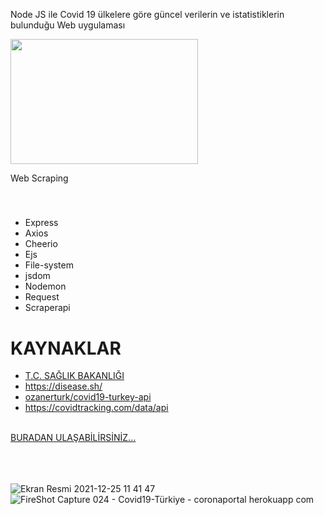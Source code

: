Node JS ile Covid 19 ülkelere göre güncel verilerin ve istatistiklerin bulunduğu Web uygulaması

<img src="https://upload.wikimedia.org/wikipedia/commons/thumb/d/d9/Node.js_logo.svg/800px-Node.js_logo.svg.png" alt="" style="width:300px; height:200px; margin-left:50px:;">

Web Scraping

<br>
<h5></h5>
<ul>
  <li>Express</li>
  <li>Axios</li>
  <li>Cheerio</li>
  <li>Ejs</li>
  <li>File-system</li>
  <li>jsdom</li>
  <li>Nodemon</li>
  <li>Request</li>
  <li>Scraperapi</li>
</ul>
     
<h1>KAYNAKLAR</h1>
<ul>
    <li><a href="https://covid19.saglik.gov.tr/">T.C. SAĞLIK BAKANLIĞI</a></li>
    <li><a href="https://disease.sh/">https://disease.sh/</a></li>
    <li><a href="ozanerturk/covid19-turkey-api">ozanerturk/covid19-turkey-api</a></li>
    <li><a href="https://covidtracking.com/data/api">https://covidtracking.com/data/api</a></li>
</ul>     
     
     
     
     
     
   
     
<br>
<a href="https://coronaportal.herokuapp.com/">BURADAN ULAŞABİLİRSİNİZ...</a>


<br><br><br>
![Ekran Resmi 2021-12-25 11 41 47](https://user-images.githubusercontent.com/47924611/147381223-3ab8721a-43d3-43bb-a875-8afcc1b780c2.png)
![FireShot Capture 024 - Covid19-Türkiye - coronaportal herokuapp com](https://user-images.githubusercontent.com/47924611/147381225-242d6dad-18fb-4741-b6c1-fa6b2f6e5346.png)
